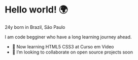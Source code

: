<h1>Hello world! 🌍</h1>
24y born in Brazil, São Paulo

I am code begginer who have a long learning journey ahead.

- 🌱 Now learning HTML5 CSS3 at Curso em Video
- 👯 I’m looking to collaborate on open source projects soon


